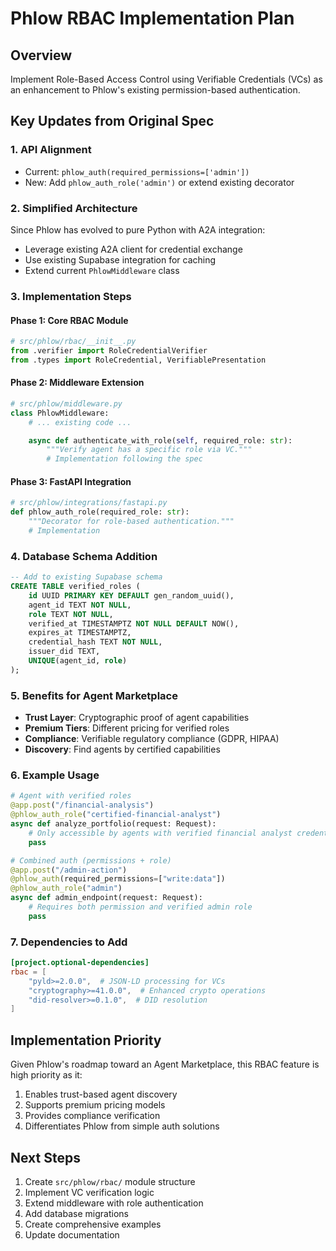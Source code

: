 # Phlow RBAC Implementation Plan

## Overview
Implement Role-Based Access Control using Verifiable Credentials (VCs) as an enhancement to Phlow's existing permission-based authentication.

## Key Updates from Original Spec

### 1. API Alignment
- Current: `phlow_auth(required_permissions=['admin'])`
- New: Add `phlow_auth_role('admin')` or extend existing decorator

### 2. Simplified Architecture
Since Phlow has evolved to pure Python with A2A integration:
- Leverage existing A2A client for credential exchange
- Use existing Supabase integration for caching
- Extend current `PhlowMiddleware` class

### 3. Implementation Steps

#### Phase 1: Core RBAC Module
```python
# src/phlow/rbac/__init__.py
from .verifier import RoleCredentialVerifier
from .types import RoleCredential, VerifiablePresentation
```

#### Phase 2: Middleware Extension
```python
# src/phlow/middleware.py
class PhlowMiddleware:
    # ... existing code ...

    async def authenticate_with_role(self, required_role: str):
        """Verify agent has a specific role via VC."""
        # Implementation following the spec
```

#### Phase 3: FastAPI Integration
```python
# src/phlow/integrations/fastapi.py
def phlow_auth_role(required_role: str):
    """Decorator for role-based authentication."""
    # Implementation
```

### 4. Database Schema Addition
```sql
-- Add to existing Supabase schema
CREATE TABLE verified_roles (
    id UUID PRIMARY KEY DEFAULT gen_random_uuid(),
    agent_id TEXT NOT NULL,
    role TEXT NOT NULL,
    verified_at TIMESTAMPTZ NOT NULL DEFAULT NOW(),
    expires_at TIMESTAMPTZ,
    credential_hash TEXT NOT NULL,
    issuer_did TEXT,
    UNIQUE(agent_id, role)
);
```

### 5. Benefits for Agent Marketplace
- **Trust Layer**: Cryptographic proof of agent capabilities
- **Premium Tiers**: Different pricing for verified roles
- **Compliance**: Verifiable regulatory compliance (GDPR, HIPAA)
- **Discovery**: Find agents by certified capabilities

### 6. Example Usage
```python
# Agent with verified roles
@app.post("/financial-analysis")
@phlow_auth_role("certified-financial-analyst")
async def analyze_portfolio(request: Request):
    # Only accessible by agents with verified financial analyst credentials
    pass

# Combined auth (permissions + role)
@app.post("/admin-action")
@phlow_auth(required_permissions=["write:data"])
@phlow_auth_role("admin")
async def admin_endpoint(request: Request):
    # Requires both permission and verified admin role
    pass
```

### 7. Dependencies to Add
```toml
[project.optional-dependencies]
rbac = [
    "pyld>=2.0.0",  # JSON-LD processing for VCs
    "cryptography>=41.0.0",  # Enhanced crypto operations
    "did-resolver>=0.1.0",  # DID resolution
]
```

## Implementation Priority
Given Phlow's roadmap toward an Agent Marketplace, this RBAC feature is high priority as it:
1. Enables trust-based agent discovery
2. Supports premium pricing models
3. Provides compliance verification
4. Differentiates Phlow from simple auth solutions

## Next Steps
1. Create `src/phlow/rbac/` module structure
2. Implement VC verification logic
3. Extend middleware with role authentication
4. Add database migrations
5. Create comprehensive examples
6. Update documentation
